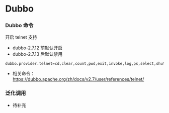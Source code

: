 # Dubbo

### Dubbo 命令

开启 telnet 支持
- dubbo-2.7.12 前默认开启
- dubbo-2.7.13 后默认禁用
```
dubbo.provider.telnet=cd,clear,count,pwd,exit,invoke,log,ps,select,shutdown,status,trace,help,ls
```
- 相关命令：https://dubbo.apache.org/zh/docs/v2.7/user/references/telnet/

### 泛化调用

- 待补充